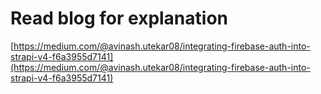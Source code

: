 # Read blog for explanation
[https://medium.com/@avinash.utekar08/integrating-firebase-auth-into-strapi-v4-f6a3955d7141](https://medium.com/@avinash.utekar08/integrating-firebase-auth-into-strapi-v4-f6a3955d7141)
